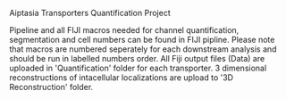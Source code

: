 Aiptasia Transporters Quantification Project

Pipeline and all FIJI macros needed for channel quantification, segmentation and cell numbers can be found in FIJI pipline. Please note that macros are numbered seperately for each downstream analysis and should be run in labelled numbers order.
All Fiji output files (Data) are uploaded in 'Quantification' folder for each transporter. 3 dimensional reconstructions of intacellular localizations are upload to '3D Reconstruction' folder.
